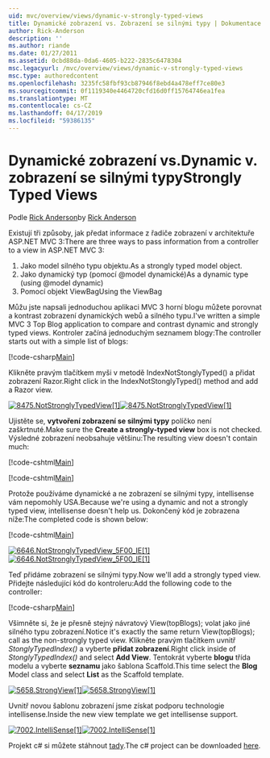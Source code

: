 ```yaml
---
uid: mvc/overview/views/dynamic-v-strongly-typed-views
title: Dynamické zobrazení vs. Zobrazení se silnými typy | Dokumentace Microsoftu
author: Rick-Anderson
description: ''
ms.author: riande
ms.date: 01/27/2011
ms.assetid: 0cbd88da-0da6-4605-b222-2835c6478304
msc.legacyurl: /mvc/overview/views/dynamic-v-strongly-typed-views
msc.type: authoredcontent
ms.openlocfilehash: 3235fc58fbf93cb87946f8ebd4a478eff7ce80e3
ms.sourcegitcommit: 0f1119340e4464720cfd16d0ff15764746ea1fea
ms.translationtype: MT
ms.contentlocale: cs-CZ
ms.lasthandoff: 04/17/2019
ms.locfileid: "59386135"
---
```

# <a name="dynamic-v-strongly-typed-views"></a><span data-ttu-id="b9a4f-103">Dynamické zobrazení vs.</span><span class="sxs-lookup"><span data-stu-id="b9a4f-103">Dynamic v.</span></span> <span data-ttu-id="b9a4f-104">zobrazení se silnými typy</span><span class="sxs-lookup"><span data-stu-id="b9a4f-104">Strongly Typed Views</span></span>

<span data-ttu-id="b9a4f-105">Podle [Rick Anderson]((https://twitter.com/RickAndMSFT))</span><span class="sxs-lookup"><span data-stu-id="b9a4f-105">by [Rick Anderson]((https://twitter.com/RickAndMSFT))</span></span>

<span data-ttu-id="b9a4f-106">Existují tři způsoby, jak předat informace z řadiče zobrazení v architektuře ASP.NET MVC 3:</span><span class="sxs-lookup"><span data-stu-id="b9a4f-106">There are three ways to pass information from a controller to a view in ASP.NET MVC 3:</span></span>

1. <span data-ttu-id="b9a4f-107">Jako model silného typu objektu.</span><span class="sxs-lookup"><span data-stu-id="b9a4f-107">As a strongly typed model object.</span></span>
2. <span data-ttu-id="b9a4f-108">Jako dynamický typ (pomocí @model dynamické)</span><span class="sxs-lookup"><span data-stu-id="b9a4f-108">As a dynamic type (using @model dynamic)</span></span>
3. <span data-ttu-id="b9a4f-109">Pomocí objekt ViewBag</span><span class="sxs-lookup"><span data-stu-id="b9a4f-109">Using the ViewBag</span></span>

<span data-ttu-id="b9a4f-110">Můžu jste napsali jednoduchou aplikaci MVC 3 horní blogu můžete porovnat a kontrast zobrazení dynamických webů a silného typu.</span><span class="sxs-lookup"><span data-stu-id="b9a4f-110">I've written a simple MVC 3 Top Blog application to compare and contrast dynamic and strongly typed views.</span></span> <span data-ttu-id="b9a4f-111">Kontroler začíná jednoduchým seznamem blogy:</span><span class="sxs-lookup"><span data-stu-id="b9a4f-111">The controller starts out with a simple list of blogs:</span></span>

[!code-csharp[Main](dynamic-v-strongly-typed-views/samples/sample1.cs)]

<span data-ttu-id="b9a4f-112">Klikněte pravým tlačítkem myši v metodě IndexNotStonglyTyped() a přidat zobrazení Razor.</span><span class="sxs-lookup"><span data-stu-id="b9a4f-112">Right click in the IndexNotStonglyTyped() method and add a Razor view.</span></span>

<span data-ttu-id="b9a4f-113">[![8475.NotStronglyTypedView[1]](dynamic-v-strongly-typed-views/_static/image2.png)](dynamic-v-strongly-typed-views/_static/image1.png)</span><span class="sxs-lookup"><span data-stu-id="b9a4f-113">[![8475.NotStronglyTypedView[1]](dynamic-v-strongly-typed-views/_static/image2.png)](dynamic-v-strongly-typed-views/_static/image1.png)</span></span>

<span data-ttu-id="b9a4f-114">Ujistěte se, **vytvoření zobrazení se silnými typy** políčko není zaškrtnuté.</span><span class="sxs-lookup"><span data-stu-id="b9a4f-114">Make sure the **Create a strongly-typed view** box is not checked.</span></span> <span data-ttu-id="b9a4f-115">Výsledné zobrazení neobsahuje většinu:</span><span class="sxs-lookup"><span data-stu-id="b9a4f-115">The resulting view doesn't contain much:</span></span>

[!code-cshtml[Main](dynamic-v-strongly-typed-views/samples/sample2.cshtml)]

[!code-cshtml[Main](dynamic-v-strongly-typed-views/samples/sample3.cshtml)]

<span data-ttu-id="b9a4f-116">Protože používáme dynamické a ne zobrazení se silnými typy, intellisense vám nepomohly USA.</span><span class="sxs-lookup"><span data-stu-id="b9a4f-116">Because we're using a dynamic and not a strongly typed view, intellisense doesn't help us.</span></span> <span data-ttu-id="b9a4f-117">Dokončený kód je zobrazena níže:</span><span class="sxs-lookup"><span data-stu-id="b9a4f-117">The completed code is shown below:</span></span>

[!code-cshtml[Main](dynamic-v-strongly-typed-views/samples/sample4.cshtml)]

<span data-ttu-id="b9a4f-118">[![6646.NotStronglyTypedView_5F00_IE[1]](dynamic-v-strongly-typed-views/_static/image4.png)](dynamic-v-strongly-typed-views/_static/image3.png)</span><span class="sxs-lookup"><span data-stu-id="b9a4f-118">[![6646.NotStronglyTypedView_5F00_IE[1]](dynamic-v-strongly-typed-views/_static/image4.png)](dynamic-v-strongly-typed-views/_static/image3.png)</span></span>

<span data-ttu-id="b9a4f-119">Teď přidáme zobrazení se silnými typy.</span><span class="sxs-lookup"><span data-stu-id="b9a4f-119">Now we'll add a strongly typed view.</span></span> <span data-ttu-id="b9a4f-120">Přidejte následující kód do kontroleru:</span><span class="sxs-lookup"><span data-stu-id="b9a4f-120">Add the following code to the controller:</span></span>

[!code-csharp[Main](dynamic-v-strongly-typed-views/samples/sample5.cs)]


<span data-ttu-id="b9a4f-121">Všimněte si, že je přesně stejný návratový View(topBlogs); volat jako jiné silného typu zobrazení.</span><span class="sxs-lookup"><span data-stu-id="b9a4f-121">Notice it's exactly the same return View(topBlogs); call as the non-strongly typed view.</span></span> <span data-ttu-id="b9a4f-122">Klikněte pravým tlačítkem uvnitř *StonglyTypedIndex()* a vyberte **přidat zobrazení**.</span><span class="sxs-lookup"><span data-stu-id="b9a4f-122">Right click inside of *StonglyTypedIndex()* and select **Add View**.</span></span> <span data-ttu-id="b9a4f-123">Tentokrát vyberte **blogu** třída modelu a vyberte **seznamu** jako šablona Scaffold.</span><span class="sxs-lookup"><span data-stu-id="b9a4f-123">This time select the **Blog** Model class and select **List** as the Scaffold template.</span></span>

<span data-ttu-id="b9a4f-124">[![5658.StrongView[1]](dynamic-v-strongly-typed-views/_static/image6.png)](dynamic-v-strongly-typed-views/_static/image5.png)</span><span class="sxs-lookup"><span data-stu-id="b9a4f-124">[![5658.StrongView[1]](dynamic-v-strongly-typed-views/_static/image6.png)](dynamic-v-strongly-typed-views/_static/image5.png)</span></span>

<span data-ttu-id="b9a4f-125">Uvnitř novou šablonu zobrazení jsme získat podporu technologie intellisense.</span><span class="sxs-lookup"><span data-stu-id="b9a4f-125">Inside the new view template we get intellisense support.</span></span>

<span data-ttu-id="b9a4f-126">[![7002.IntelliSense[1]](dynamic-v-strongly-typed-views/_static/image8.png)](dynamic-v-strongly-typed-views/_static/image7.png)</span><span class="sxs-lookup"><span data-stu-id="b9a4f-126">[![7002.IntelliSense[1]](dynamic-v-strongly-typed-views/_static/image8.png)](dynamic-v-strongly-typed-views/_static/image7.png)</span></span>

<span data-ttu-id="b9a4f-127">Projekt c# si můžete stáhnout [tady](https://blogs.msdn.com/cfs-file.ashx/__key/CommunityServer-Blogs-Components-WeblogFiles/00-00-01-11-73-SSMS/1817.Mvc3ViewDemo.zip).</span><span class="sxs-lookup"><span data-stu-id="b9a4f-127">The c# project can be downloaded [here](https://blogs.msdn.com/cfs-file.ashx/__key/CommunityServer-Blogs-Components-WeblogFiles/00-00-01-11-73-SSMS/1817.Mvc3ViewDemo.zip).</span></span>
